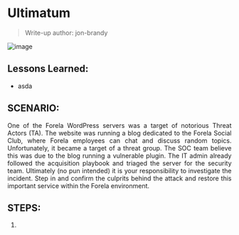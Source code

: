 # Ultimatum
> Write-up author: jon-brandy

![image](https://github.com/jon-brandy/hackthebox/assets/70703371/b3ee7200-1193-4c98-9a5a-39593799f95f)


## Lessons Learned:
- asda

## SCENARIO:

<p align="justify">
One of the Forela WordPress servers was a target of notorious Threat Actors (TA). The website was running a blog dedicated to the Forela Social Club, where Forela employees can chat and discuss random topics. Unfortunately, it became a target of a threat group. The SOC team believe this was due to the blog running a vulnerable plugin. The IT admin already followed the acquisition playbook and triaged the server for the security team. Ultimately (no pun intended) it is your responsibility to investigate the incident. Step in and confirm the culprits behind the attack and restore this important service within the Forela environment.
</p>

## STEPS:
1. 
